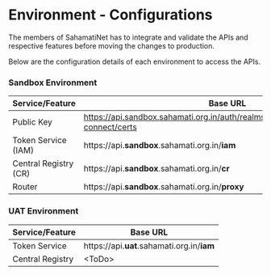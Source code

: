 # Environment - Configurations

The members of SahamatiNet has to integrate and validate the APIs and respective features before moving the changes to production.

Below are the configuration details of each environment to access the APIs.

### Sandbox Environment

| Service/Feature       | Base URL                                                                               |
| --------------------- | -------------------------------------------------------------------------------------- |
| Public Key            | https://api.sandbox.sahamati.org.in/auth/realms/sahamati/protocol/openid-connect/certs |
| Token Service (IAM)   | https://api.**sandbox**.sahamati.org.in/**iam**                                        |
| Central Registry (CR) | https://api.**sandbox**.sahamati.org.in/**cr**                                         |
| Router                | https://api.**sandbox**.sahamati.org.in/**proxy**                                      |

### UAT Environment

| Service/Feature  | Base URL                                    |
| ---------------- | ------------------------------------------- |
| Token Service    | https://api.**uat**.sahamati.org.in/**iam** |
| Central Registry | \<ToDo>                                     |
